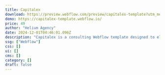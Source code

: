 ```yaml
---
title: Capitalex
download: https://preview.webflow.com/preview/capitalex-template?utm_medium=preview_link&utm_source=designer&utm_content=capitalex-template&preview=d8329c1b564f6cd6240444e93a963e56&workflow=preview
demo: https://capitalex-template.webflow.io/
price: 49
author: "Helium Agency"
date: 2024-12-01T04:46:01.096Z
description: "Capitalex is a consulting Webflow template designed to elevate your financial business’s online presence. Tailored for accounting firms, financial advisors, and related services, it offers a sleek and modern design with many options."
ssg: ["Webflow"]
css: []
ui: []
cms: []
category: []
draft: false
---
```

